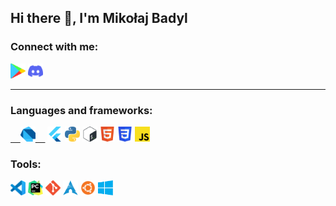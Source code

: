 ## Hi there 👋, I'm Mikołaj Badyl
### Connect with me:
[<img alt="Google Play" title="GooglePlay" height="24" width="24" src="assets/googleplay.svg">](https://play.google.com/store/apps/dev?id=7820499561754221571)
[<img alt="Discord" title="Discord" height="24" width="24" src="assets/discord.svg">](https://discordapp.com/users/412617753854345217)

<hr>

### Languages and frameworks:
[<span>&nbsp;&nbsp;&nbsp;&nbsp;</span><img alt="Dart" title="Dart" height="24" width="24" src="assets/dart.svg"><span>&nbsp;&nbsp;&nbsp;&nbsp;</span>](https://dart.dev/)
[<img alt="Flutter" title="Flutter" height="24" width="24" src="assets/flutter.svg">](https://flutter.dev/)
[<img alt="Python" title="Python" height="24" width="24" src="assets/python.svg">](https://www.python.org/)
[<img alt="Bash" title="Bash" height="24" width="24" src="assets/bash.svg">](https://www.gnu.org/software/bash/)
[<img alt="HTML5" title="Html" height="24" width="24" src="assets/html.svg">]()
[<img alt="CSS" title="Css" height="24" width="24" src="assets/css.svg">]()
[<img alt="JavaScript" title="JavaScript" height="24" width="24" src="assets/js.svg">]()

### Tools:
[<img alt="Visual Studio Code" title="vscode" height="24" width="24" src="assets/vscode.svg">](https://code.visualstudio.com/)
[<img alt="Pycharm" title="Pycharm" height="24" width="24" src="assets/pycharm.svg">](https://www.jetbrains.com/pycharm/)
[<img alt="Git" title="Git" height="24" width="24" src="assets/git.svg">](https://git-scm.com/)
[<img alt="Arch Linux" title="Arch" height="24" width="24" src="assets/archlinux.svg">](https://archlinux.org/)
[<img alt="Ubuntu" title="Ubuntu" height="24" width="24" src="assets/ubuntu.svg">](https://ubuntu.com/)
[<img alt="Windows" title="Windows" height="24" width="24" src="assets/windows.svg">](https://www.microsoft.com/pl-pl/windows)
